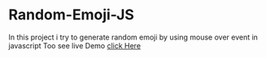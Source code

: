 # Random-Emoji-JS
In this project i try to generate random emoji by using mouse over event in javascript
Too see live Demo 
[click Here]('https://rick2k2.github.io/Random-Emoji-JS/')
